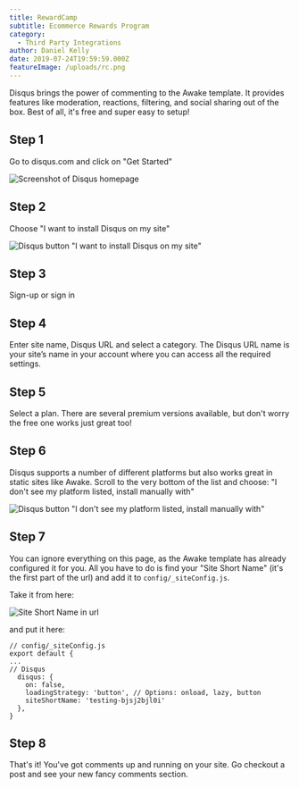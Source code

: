 ```yaml
---
title: RewardCamp
subtitle: Ecommerce Rewards Program
category:
  - Third Party Integrations
author: Daniel Kelly
date: 2019-07-24T19:59:59.000Z
featureImage: /uploads/rc.png
---
```

Disqus brings the power of commenting to the Awake template. It provides features like moderation, reactions, filtering, and social sharing out of the box. Best of all, it's free and super easy to setup!

## Step 1

Go to disqus.com and click on "Get Started"

![Screenshot of Disqus homepage](/uploads/disqus-get-started.jpg)

## Step 2

Choose "I want to install Disqus on my site"

![Disqus button "I want to install Disqus on my site"](/uploads/disqus-add-to-website.jpg)

## Step 3

Sign-up or sign in

## Step 4

Enter site name, Disqus URL and select a category. The Disqus URL name is your site’s name in your account where you can access all the required settings.

## Step 5

Select a plan. There are several premium versions available, but don't worry the free one works just great too!

## Step 6

Disqus supports a number of different platforms but also works great in static sites like Awake. Scroll to the very bottom of the list and choose: "I don't see my platform listed, install manually with"

![Disqus button "I don't see my platform listed, install manually with"](/uploads/disqus-platform-button.jpg)

## Step 7

You can ignore everything on this page, as the Awake template has already configured it for you. All you have to do is find your "Site Short Name" (it's the first part of the url) and add it to `config/_siteConfig.js`.

Take it from here:

![Site Short Name in url](/uploads/disqus-site-short-name.jpg)

and put it here:

```
// config/_siteConfig.js
export default {
...
// Disqus
  disqus: {
    on: false,
    loadingStrategy: 'button', // Options: onload, lazy, button
    siteShortName: 'testing-bjsj2bjl0i'
  },
}
```

## Step 8

That's it! You've got comments up and running on your site. Go checkout a post and see your new fancy comments section.
